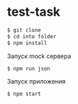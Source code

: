# test-task

```sh
$ git clone
$ cd into folder
$ npm install
```
Запуск mock сервера

```sh
$ npm run json
```

Запуск приложения

```sh
$ npm start
```
